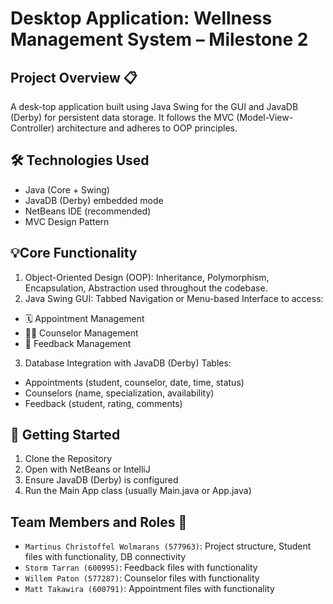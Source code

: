 # Desktop Application: Wellness Management System – Milestone 2

## Project Overview 📋
 A desk-top application built using Java Swing for the GUI and JavaDB (Derby) for persistent data storage. It follows the MVC (Model-View-Controller) architecture and adheres to OOP principles.

## 🛠 Technologies Used
- Java (Core + Swing)
- JavaDB (Derby) embedded mode
- NetBeans IDE (recommended)
- MVC Design Pattern
 
## 💡Core Functionality
1. Object-Oriented Design (OOP): Inheritance, Polymorphism, Encapsulation, Abstraction used throughout the codebase.
2. Java Swing GUI: Tabbed Navigation or Menu-based Interface to access:
- 🗓 Appointment Management
- 👨‍⚕️ Counselor Management
- 💬 Feedback Management
3. Database Integration with JavaDB (Derby) Tables:
- Appointments (student, counselor, date, time, status)
- Counselors (name, specialization, availability)
- Feedback (student, rating, comments)
 
## 🚀 Getting Started
1. Clone the Repository
2. Open with NetBeans or IntelliJ
3. Ensure JavaDB (Derby) is configured
4. Run the Main App class (usually Main.java or App.java)
 
## Team Members and Roles 📣
- `Martinus Christoffel Wolmarans (577963)`: Project structure, Student files with functionality, DB connectivity
- `Storm Tarran (600995)`: Feedback files with functionality
- `Willem Paton (577287)`: Counselor files with functionality
- `Matt Takawira (600791)`: Appointment files with functionality
